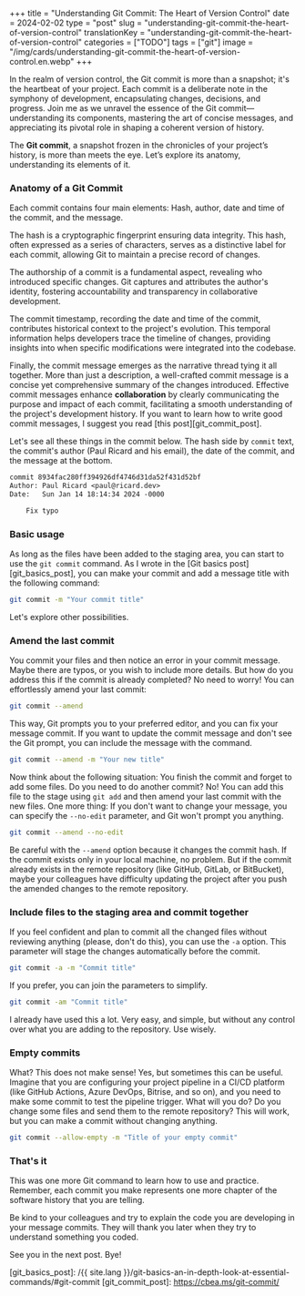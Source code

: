 +++
title = "Understanding Git Commit: The Heart of Version Control"
date = 2024-02-02
type = "post"
slug = "understanding-git-commit-the-heart-of-version-control"
translationKey = "understanding-git-commit-the-heart-of-version-control"
categories = ["TODO"]
tags = ["git"]
image = "/img/cards/understanding-git-commit-the-heart-of-version-control.en.webp"
+++

In the realm of version control, the Git commit is more than a snapshot; it's the heartbeat of your project. Each commit is a deliberate note in the symphony of development, encapsulating changes, decisions, and progress. Join me as we unravel the essence of the Git commit—understanding its components, mastering the art of concise messages, and appreciating its pivotal role in shaping a coherent version of history.

The **Git commit**, a snapshot frozen in the chronicles of your project’s history, is more than meets the eye. Let’s explore its anatomy, understanding its elements of it.

### Anatomy of a Git Commit
Each commit contains four main elements: Hash, author, date and time of the commit, and the message.

The hash is a cryptographic fingerprint ensuring data integrity. This hash, often expressed as a series of characters, serves as a distinctive label for each commit, allowing Git to maintain a precise record of changes.

The authorship of a commit is a fundamental aspect, revealing who introduced specific changes. Git captures and attributes the author's identity, fostering accountability and transparency in collaborative development.

The commit timestamp, recording the date and time of the commit, contributes historical context to the project's evolution. This temporal information helps developers trace the timeline of changes, providing insights into when specific modifications were integrated into the codebase.

Finally, the commit message emerges as the narrative thread tying it all together. More than just a description, a well-crafted commit message is a concise yet comprehensive summary of the changes introduced. Effective commit messages enhance **collaboration** by clearly communicating the purpose and impact of each commit, facilitating a smooth understanding of the project's development history. If you want to learn how to write good commit messages, I suggest you read [this post][git_commit_post].

Let's see all these things in the commit below. The hash side by `commit` text, the commit's author (Paul Ricard and his email), the date of the commit, and the message at the bottom.

```diff
commit 8934fac280ff394926df4746d31da52f431d52bf
Author: Paul Ricard <paul@ricard.dev>
Date:   Sun Jan 14 18:14:34 2024 -0000

    Fix typo

```

### Basic usage
As long as the files have been added to the staging area, you can start to use the `git commit` command. As I wrote in the [Git basics post][git_basics_post], you can make your commit and add a message title with the following command:

```sh
git commit -m "Your commit title"
```

Let's explore other possibilities.

### Amend the last commit
You commit your files and then notice an error in your commit message. Maybe there are typos, or you wish to include more details. But how do you address this if the commit is already completed? No need to worry! You can effortlessly amend your last commit:

```sh
git commit --amend
```

This way, Git prompts you to your preferred editor, and you can fix your message commit. If you want to update the commit message and don't see the Git prompt, you can include the message with the command.

```sh
git commit --amend -m "Your new title"
```

Now think about the following situation: You finish the commit and forget to add some files. Do you need to do another commit? No! You can add this file to the stage using `git add` and then amend your last commit with the new files. One more thing: If you don't want to change your message, you can specify the `--no-edit` parameter, and Git won't prompt you anything.

```sh
git commit --amend --no-edit
```

Be careful with the `--amend` option because it changes the commit hash. If the commit exists only in your local machine, no problem. But if the commit already exists in the remote repository (like GitHub, GitLab, or BitBucket), maybe your colleagues have difficulty updating the project after you push the amended changes to the remote repository.

### Include files to the staging area and commit together
If you feel confident and plan to commit all the changed files without reviewing anything (please, don't do this), you can use the `-a` option. This parameter will stage the changes automatically before the commit.

```sh
git commit -a -m "Commit title"
```

If you prefer, you can join the parameters to simplify.

```sh
git commit -am "Commit title"
```

I already have used this a lot. Very easy, and simple, but without any control over what you are adding to the repository. Use wisely.

### Empty commits
What? This does not make sense! Yes, but sometimes this can be useful. Imagine that you are configuring your project pipeline in a CI/CD platform (like GitHub Actions, Azure DevOps, Bitrise, and so on), and you need to make some commit to test the pipeline trigger. What will you do? Do you change some files and send them to the remote repository? This will work, but you can make a commit without changing anything.

```sh
git commit --allow-empty -m "Title of your empty commit"
```

### That's it
This was one more Git command to learn how to use and practice. Remember, each commit you make represents one more chapter of the software history that you are telling. 

Be kind to your colleagues and try to explain the code you are developing in your message commits. They will thank you later when they try to understand something you coded.

See you in the next post. Bye!

[git_basics_post]: /{{ site.lang }}/git-basics-an-in-depth-look-at-essential-commands/#git-commit
[git_commit_post]:  https://cbea.ms/git-commit/